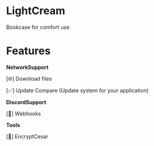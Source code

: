 # LightCream
 Bookcase for comfort use


# Features

**NetworkSupport**

[🌐] Download files

[✅] Update Compare (Update system for your application)



**DiscordSupport**

[📨] Webhooks

**Tools**

[🔐] EncryptCesar

